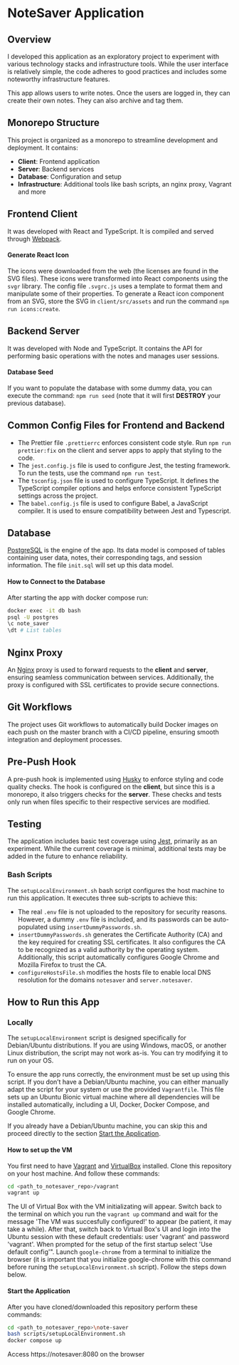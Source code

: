 # NoteSaver Application

## Overview

I developed this application as an exploratory project to experiment with various technology stacks and infrastructure tools. While the user interface is relatively simple, the code adheres to good practices and includes some noteworthy infrastructure features.

This app allows users to write notes. Once the users are logged in, they can create their own notes. They can also archive and tag them.

## Monorepo Structure

This project is organized as a monorepo to streamline development and deployment. It contains:
- **Client**: Frontend application
- **Server**: Backend services
- **Database**: Configuration and setup
- **Infrastructure**: Additional tools like bash scripts, an nginx proxy, Vagrant and more

## Frontend Client

It was developed with React and TypeScript. It is compiled and served through [Webpack](https://webpack.js.org/).

#### Generate React Icon

The icons were downloaded from the web (the licenses are found in the SVG files). These icons were transformed into React components using the `svgr` library. The config file `.svgrc.js` uses a template to format them and manipulate some of their properties. To generate a React icon component from an SVG, store the SVG in `client/src/assets` and run the command `npm run icons:create`.

## Backend Server

It was developed with Node and TypeScript. It contains the API for performing basic operations with the notes and manages user sessions.

#### Database Seed

If you want to populate the database with some dummy data, you can execute the command: `npm run seed` (note that it will first **DESTROY** your previous database).

## Common Config Files for Frontend and Backend

- The Prettier file `.prettierrc` enforces consistent code style. Run `npm run prettier:fix` on the client and server apps to apply that styling to the code.
- The `jest.config.js` file is used to configure Jest, the testing framework. To run the tests, use the command `npm run test`.
- The `tsconfig.json` file is used to configure TypeScript. It defines the TypeScript compiler options and helps enforce consistent TypeScript settings across the project.
- The `babel.config.js` file is used to configure Babel, a JavaScript compiler. It is used to ensure compatibility between Jest and Typescript.


## Database

[PostgreSQL](https://www.postgresql.org/) is the engine of the app. Its data model is composed of tables containing user data, notes, their corresponding tags, and session information. The file `init.sql` will set up this data model.

#### How to Connect to the Database

After starting the app with docker compose run:
```bash
docker exec -it db bash
psql -U postgres
\c note_saver
\dt # List tables
```

## Nginx Proxy

An [Nginx](https://nginx.org/en/) proxy is used to forward requests to the **client** and **server**, ensuring seamless communication between services. Additionally, the proxy is configured with SSL certificates to provide secure connections.

## Git Workflows

The project uses Git workflows to automatically build Docker images on each push on the master branch with a CI/CD pipeline, ensuring smooth integration and deployment processes.

## Pre-Push Hook

A pre-push hook is implemented using [Husky](https://typicode.github.io/husky/) to enforce styling and code quality checks. The hook is configured on the **client**, but since this is a monorepo, it also triggers checks for the **server**. These checks and tests only run when files specific to their respective services are modified.

## Testing

The application includes basic test coverage using [Jest](https://jestjs.io/), primarily as an experiment. While the current coverage is minimal, additional tests may be added in the future to enhance reliability.

### Bash Scripts

The `setupLocalEnvironment.sh` bash script configures the host machine to run this application. It executes three sub-scripts to achieve this:

- The real `.env` file is not uploaded to the repository for security reasons. However, a dummy `.env` file is included, and its passwords can be auto-populated using `insertDummyPasswords.sh`.
- `insertDummyPasswords.sh` generates the Certificate Authority (CA) and the key required for creating SSL certificates. It also configures the CA to be recognized as a valid authority by the operating system. Additionally, this script automatically configures Google Chrome and Mozilla Firefox to trust the CA.
- `configureHostsFile.sh` modifies the hosts file to enable local DNS resolution for the domains `notesaver` and `server.notesaver`.

## How to Run this App

### Locally

The `setupLocalEnvironment` script is designed specifically for Debian/Ubuntu distributions. If you are using Windows, macOS, or another Linux distribution, the script may not work as-is. You can try modifying it to run on your OS.

To ensure the app runs correctly, the environment must be set up using this script. If you don’t have a Debian/Ubuntu machine, you can either manually adapt the script for your system or use the provided `Vagrantfile`. This file sets up an Ubuntu Bionic virtual machine where all dependencies will be installed automatically, including a UI, Docker, Docker Compose, and Google Chrome.

If you already have a Debian/Ubuntu machine, you can skip this and proceed directly to the section [Start the Application](#start-the-application).


#### How to set up the VM

You first need to have [Vagrant](https://developer.hashicorp.com/vagrant/docs/installation) and [VirtualBox](https://www.virtualbox.org/wiki/Downloads) installed. Clone this repository on your host machine. And follow these commands:
```bash
cd <path_to_notesaver_repo>/vagrant
vagrant up
```
The UI of Virtual Box with the VM initializating will appear. Switch back to the terminal on which you run the `vagrant up` command and wait for the message 'The VM was succesfully configured!' to appear (be patient, it may take a while). After that, switch back to Virtual Box's UI and login into the Ubuntu session with these default credentials: user 'vagrant' and password 'vagrant'. When prompted for the setup of the first startup select 'Use default config'". Launch `google-chrome` from a terminal to initialize the browser (it is important that you initialize google-chrome with this command before runing the `setupLocalEnvironment.sh` script). Follow the steps down below.

#### Start the Application

After you have cloned/downloaded this repository perform these commands:

```bash
cd <path_to_notesaver_repo>\note-saver
bash scripts/setupLocalEnvironment.sh
docker compose up
```
Access https://notesaver:8080 on the browser
